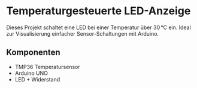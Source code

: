 # Temperaturgesteuerte LED-Anzeige

Dieses Projekt schaltet eine LED bei einer Temperatur über 30 °C ein. Ideal zur Visualisierung einfacher Sensor-Schaltungen mit Arduino.

## Komponenten
- TMP36 Temperatursensor
- Arduino UNO
- LED + Widerstand

